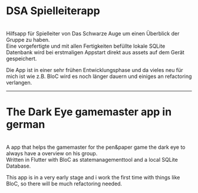 <h1>DSA Spielleiterapp</h1><br>
Hilfsapp für Spielleiter von Das Schwarze Auge um einen Überblick der Gruppe zu haben.<br>
Eine vorgefertigte und mit allen Fertigkeiten befüllte lokale SQLite Datenbank wird bei erstmaligen Appstart direkt aus assets auf dem Gerät gespeichert.<br>

Die App ist in einer sehr frühen Entwicklungsphase und da vieles neu für mich ist wie z.B. BloC wird es noch länger dauern und einiges an refactoring verlangen.

<hr>

<h1>The Dark Eye gamemaster app in german</h1><br>
A app that helps the gamemaster for the pen&paper game the dark eye to always have a overview on his group. <br>
Written in Flutter with BloC as statemanagementtool and a local SQLite Database.<br>

This app is in a very early stage and i work the first time with things like BloC, so there will be much refactoring needed.
